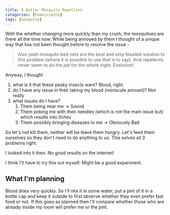 ```yaml
---
title: A Better Mosquito Repellent
categories: [homescience]
tags: [mosquito]
---
```


With the whether changing more quickly than my crush, the mosquitoes are there all the time now. While being annoyed by them I thought of a unique way that has not been thought before to resolve the issue -

> Also yeah mosquito bed nets are the best and only feasible solution to this problem (where it is possible to use that is to say). And repellents never seem to do the job for the whole night. Evolution!

Anyway, I thought

1. what is it that these pesky insects want? Blood, right.
2. do I have any issue in their taking my blood (miniscule amount)? Not really
3. what issues do I have?
   1. Them being near me -> Sound
   2. Them poking me with their needles (which is not the main issue but) which results into itches
   3. Them possibly bringing diseases to me -> Obviously Bad

So let's not kill them, neither will be leave them hungry. Let's feed them ourselves so they don't need to do anything to us. This solves all 3 problems right.

I looked into it then. No good results on the internet!

I think I'll have to try this out myself. Might be a good experiment.

## What I'm planning

Blood dries very quickly. So I'll mix it in some water, put a pint of it in a bottle cap and keep it outside to first observe whether they even prefer fast food or not.
If this goes as planned then I'll compare whether those who are already inside my room will prefer me or the pint.
